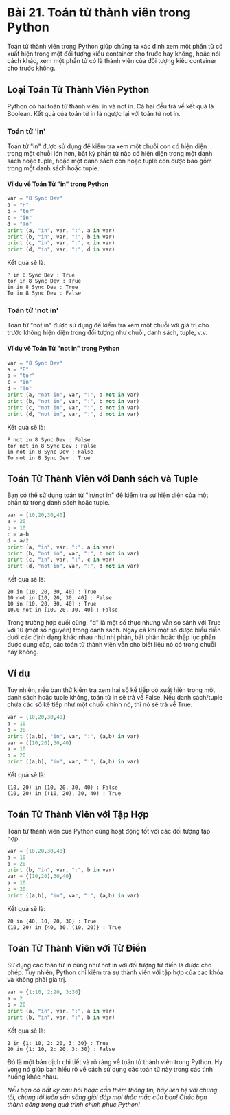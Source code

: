 # Bài 21. Toán tử thành viên trong Python

Toán tử thành viên trong Python giúp chúng ta xác định xem một phần tử có xuất hiện trong một đối tượng kiểu container cho trước hay không, hoặc nói cách khác, xem một phần tử có là thành viên của đối tượng kiểu container cho trước không.

## Loại Toán Tử Thành Viên Python

Python có hai toán tử thành viên: in và not in. Cả hai đều trả về kết quả là Boolean. Kết quả của toán tử in là ngược lại với toán tử not in.

### Toán tử 'in'

Toán tử "in" được sử dụng để kiểm tra xem một chuỗi con có hiện diện trong một chuỗi lớn hơn, bất kỳ phần tử nào có hiện diện trong một danh sách hoặc tuple, hoặc một danh sách con hoặc tuple con được bao gồm trong một danh sách hoặc tuple.

#### Ví dụ về Toán Tử "in" trong Python

```python
var = "8 Sync Dev"
a = "P"
b = "tor"
c = "in"
d = "To"
print (a, "in", var, ":", a in var)
print (b, "in", var, ":", b in var)
print (c, "in", var, ":", c in var)
print (d, "in", var, ":", d in var)
```

Kết quả sẽ là:

```
P in 8 Sync Dev : True
tor in 8 Sync Dev : True
in in 8 Sync Dev : True
To in 8 Sync Dev : False
```

### Toán tử 'not in'

Toán tử "not in" được sử dụng để kiểm tra xem một chuỗi với giá trị cho trước không hiện diện trong đối tượng như chuỗi, danh sách, tuple, v.v.

#### Ví dụ về Toán Tử "not in" trong Python

```python
var = "8 Sync Dev"
a = "P"
b = "tor"
c = "in"
d = "To"
print (a, "not in", var, ":", a not in var)
print (b, "not in", var, ":", b not in var)
print (c, "not in", var, ":", c not in var)
print (d, "not in", var, ":", d not in var)
```

Kết quả sẽ là:

```
P not in 8 Sync Dev : False
tor not in 8 Sync Dev : False
in not in 8 Sync Dev : False
To not in 8 Sync Dev : True
```

## Toán Tử Thành Viên với Danh sách và Tuple

Bạn có thể sử dụng toán tử "in/not in" để kiểm tra sự hiện diện của một phần tử trong danh sách hoặc tuple.

```python
var = [10,20,30,40]
a = 20
b = 10
c = a-b
d = a/2
print (a, "in", var, ":", a in var)
print (b, "not in", var, ":", b not in var)
print (c, "in", var, ":", c in var)
print (d, "not in", var, ":", d not in var)
```

Kết quả sẽ là:

```
20 in [10, 20, 30, 40] : True
10 not in [10, 20, 30, 40] : False
10 in [10, 20, 30, 40] : True
10.0 not in [10, 20, 30, 40] : False
```

Trong trường hợp cuối cùng, "d" là một số thực nhưng vẫn so sánh với True với 10 (một số nguyên) trong danh sách. Ngay cả khi một số được biểu diễn dưới các định dạng khác nhau như nhị phân, bát phân hoặc thập lục phân được cung cấp, các toán tử thành viên vẫn cho biết liệu nó có trong chuỗi hay không.

## Ví dụ

Tuy nhiên, nếu bạn thử kiểm tra xem hai số kế tiếp có xuất hiện trong một danh sách hoặc tuple không, toán tử in sẽ trả về False. Nếu danh sách/tuple chứa các số kế tiếp như một chuỗi chính nó, thì nó sẽ trả về True.

```python
var = (10,20,30,40)
a = 10
b = 20
print ((a,b), "in", var, ":", (a,b) in var)
var = ((10,20),30,40)
a = 10
b = 20
print ((a,b), "in", var, ":", (a,b) in var)
```

Kết quả sẽ là:

```
(10, 20) in (10, 20, 30, 40) : False
(10, 20) in ((10, 20), 30, 40) : True
```

## Toán Tử Thành Viên với Tập Hợp

Toán tử thành viên của Python cũng hoạt động tốt với các đối tượng tập hợp.

```python
var = {10,20,30,40}
a = 10
b = 20
print (b, "in", var, ":", b in var)
var = {(10,20),30,40}
a = 10
b = 20
print ((a,b), "in", var, ":", (a,b) in var)
```

Kết quả sẽ là:

```
20 in {40, 10, 20, 30} : True
(10, 20) in {40, 30, (10, 20)} : True
```

## Toán Tử Thành Viên với Từ Điển

Sử dụng các toán tử in cũng như not in với đối tượng từ điển là được cho phép. Tuy nhiên, Python chỉ kiểm tra sự thành viên với tập hợp của các khóa và không phải giá trị.

```python
var = {1:10, 2:20, 3:30}
a = 2
b = 20
print (a, "in", var, ":", a in var)
print (b, "in", var, ":", b in var)
```

Kết quả sẽ là:

```
2 in {1: 10, 2: 20, 3: 30} : True
20 in {1: 10, 2: 20, 3: 30} : False
```

Đó là một bản dịch chi tiết và rõ ràng về toán tử thành viên trong Python. Hy vọng nó giúp bạn hiểu rõ về cách sử dụng các toán tử này trong các tình huống khác nhau.

*Nếu bạn có bất kỳ câu hỏi hoặc cần thêm thông tin, hãy liên hệ với chúng tôi, chúng tôi luôn sẵn sàng giải đáp mọi thắc mắc của bạn! Chúc bạn thành công trong quá trình chinh phục Python!*
